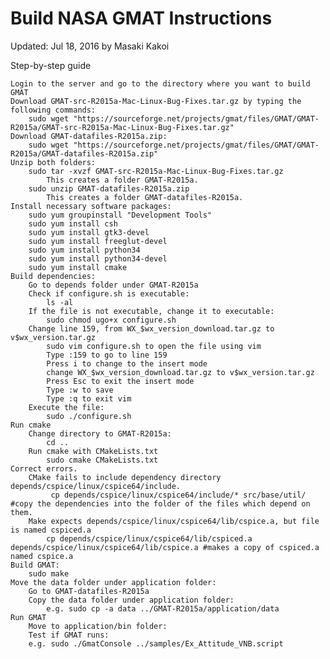 # Build NASA GMAT Instructions
Updated: Jul 18, 2016 by Masaki Kakoi

Step-by-step guide

    Login to the server and go to the directory where you want to build GMAT
    Download GMAT-src-R2015a-Mac-Linux-Bug-Fixes.tar.gz by typing the following commands:
        sudo wget "https://sourceforge.net/projects/gmat/files/GMAT/GMAT-R2015a/GMAT-src-R2015a-Mac-Linux-Bug-Fixes.tar.gz"
    Download GMAT-datafiles-R2015a.zip:
        sudo wget "https://sourceforge.net/projects/gmat/files/GMAT/GMAT-R2015a/GMAT-datafiles-R2015a.zip"
    Unzip both folders:
        sudo tar -xvzf GMAT-src-R2015a-Mac-Linux-Bug-Fixes.tar.gz
            This creates a folder GMAT-R2015a.
        sudo unzip GMAT-datafiles-R2015a.zip
            This creates a folder GMAT-datafiles-R2015a.
    Install necessary software packages:
        sudo yum groupinstall "Development Tools"
        sudo yum install csh
        sudo yum install gtk3-devel
        sudo yum install freeglut-devel
        sudo yum install python34
        sudo yum install python34-devel
        sudo yum install cmake
    Build dependencies:
        Go to depends folder under GMAT-R2015a
        Check if configure.sh is executable:
            ls -al
        If the file is not executable, change it to executable:
            sudo chmod ugo+x configure.sh
        Change line 159, from WX_$wx_version_download.tar.gz to v$wx_version.tar.gz
            sudo vim configure.sh to open the file using vim
            Type :159 to go to line 159
            Press i to change to the insert mode
            change WX_$wx_version_download.tar.gz to v$wx_version.tar.gz
            Press Esc to exit the insert mode
            Type :w to save
            Type :q to exit vim
        Execute the file:
            sudo ./configure.sh
    Run cmake
        Change directory to GMAT-R2015a:
            cd ..
        Run cmake with CMakeLists.txt
            sudo cmake CMakeLists.txt
    Correct errors.
        CMake fails to include dependency directory depends/cspice/linux/cspice64/include.
             cp depends/cspice/linux/cspice64/include/* src/base/util/ #copy the dependencies into the folder of the files which depend on them.
        Make expects depends/cspice/linux/cspice64/lib/cspice.a, but file is named cspiced.a
            cp depends/cspice/linux/cspice64/lib/cspiced.a depends/cspice/linux/cspice64/lib/cspice.a #makes a copy of cspiced.a named cspice.a
    Build GMAT:
        sudo make
    Move the data folder under application folder:
        Go to GMAT-datafiles-R2015a
        Copy the data folder under application folder:
            e.g. sudo cp -a data ../GMAT-R2015a/application/data
    Run GMAT
        Move to application/bin folder:
        Test if GMAT runs:
        e.g. sudo ./GmatConsole ../samples/Ex_Attitude_VNB.script
